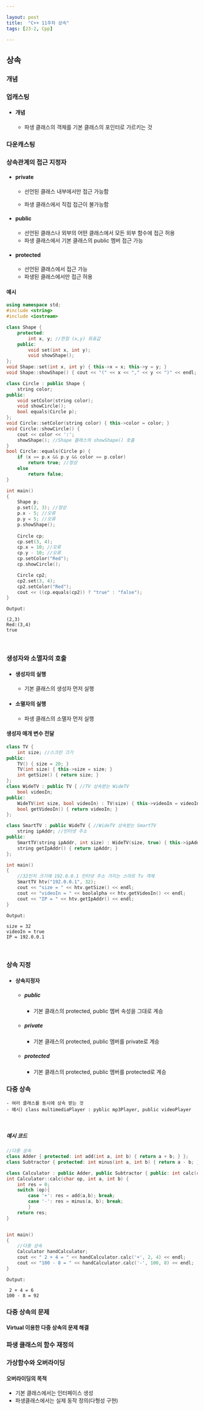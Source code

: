 ```yaml
---

layout: post
title:  "C++ 11주차 상속"
tags: [23-2, Cpp]

---
```


## 상속

### 개념



### 업캐스팅

- #### 개념

  - 파생 클래스의 객체를 기본 클래스의 포인터로 가르키는 것



### 다운캐스팅

### 상속관계의 접근 지정자

- #### private

  - 선언된 클래스 내부에서만 접근 가능함

   - 파생 클래스에서 직접 접근이 불가능함

- #### public

  - 선언된 클래스나 외부의 어떤 클래스에서 모든 외부 함수에 접근 허용
  - 파생 클래스에서 기본 클래스의 public 멤버 접근 가능

- #### protected

  - 선언된 클래스에서 접근 가능
  - 파생된 클래스에서만 접근 허용

#### 예시

```c++
using namespace std;
#include <string>
#include <iostream>

class Shape {
    protected:
        int x, y; //한점 (x,y) 좌표값
    public:
        void set(int x, int y);
        void showShape();
};
void Shape::set(int x, int y) { this->x = x; this->y = y; }
void Shape::showShape() { cout << "(" << x << "," << y << ")" << endl; }

class Circle : public Shape {
    string color;
public:
    void setColor(string color);
    void showCircle();
    bool equals(Circle p);
};
void Circle::setColor(string color) { this->color = color; }
void Circle::showCircle() { 
    cout << color << ':'; 
    showShape(); //Shape 클래스의 showShape() 호출
}
bool Circle::equals(Circle p) {
    if (x == p.x && p.y && color == p.color)
        return true; //정상
    else
        return false;
}

int main()
{
    Shape p;
    p.set(2, 3); //정상
    p.x - 5; //오류
    p.y = 5; //오류
    p.showShape();
    
    Circle cp;
    cp.set(3, 4);
    cp.x = 10; //오류
    cp.y - 10; //오류
    cp.setColor("Red");
    cp.showCircle();

    Circle cp2;
    cp2.set(3, 4);
    cp2.setColor("Red");
    cout << ((cp.equals(cp2)) ? "true" : "false");
}

```

```
Output:

(2,3)
Red:(3,4)
true
```



<br/>

### 생성자와 소멸자의 호출

- #### 생성자의 실행

  - 기본 클래스의 생성자 먼저 실행

- #### 소멸자의 실행

  - 파생 클래스의 소멸자 먼저 실행



#### 생성자 매개 변수 전달

```c++
class TV {
    int size; //스크린 크기
public:
    TV() { size = 20; }
    TV(int size) { this->size = size; }
    int getSize() { return size; }
};
class WideTV : public TV { //TV 상속받는 WideTV
    bool videoIn;
public:
    WideTV(int size, bool videoIn) : TV(size) { this->videoIn = videoIn; }
    bool getVideoIn() { return videoIn; }
};

class SmartTV : public WideTV { //WideTV 상속받는 SmartTV
    string ipAddr; //인터넷 주소
public:
    SmartTV(string ipAddr, int size) : WideTV(size, true) { this->ipAddr = ipAddr; }
    string getIpAddr() { return ipAddr; }
};

int main()
{
    //32인치 크기에 192.0.0.1 인터넷 주소 가지는 스마트 Tv 객체
    SmartTV htv("192.0.0.1", 32);
    cout << "size = " << htv.getSize() << endl;
    cout << "videoIn = " << boolalpha << htv.getVideoIn() << endl;
    cout << "IP = " << htv.getIpAddr() << endl;
}
```

```
Output:

size = 32
videoIn = true
IP = 192.0.0.1
```

<br/>

### 상속 지정

- #### 상속지정자

  - ##### public

    - 기본 클래스의 protected, public 멤버 속성을 그대로 계승

  - ##### private

    - 기본 클래스의 protected, public 멤버를 private로 계승

  - ##### protected

    - 기본 클래스의 protected, public  멤버를 protected로 계승



### 다중 상속

	- 여러 클래스를 동시에 상속 받는 것
	- 예시) class multimediaPlayer : pyblic mp3Player, public videoPlayer

<br/>

##### 예시 코드

```c++
//다중 상속
class Adder { protected: int add(int a, int b) { return a + b; } };
class Subtractor { protected: int minus(int a, int b) { return a - b; } };

class Calculator : public Adder, public Subtractor { public: int calc(char op, int a, int b); };
int Calculator::calc(char op, int a, int b) {
    int res = 0;
    switch (op){
        case '+': res = add(a,b); break;
        case '-': res = minus(a, b); break;
        }
    return res;
}


int main()
{
    //다중 상속
    Calculator handCalculator;
    cout << " 2 + 4 = " << handCalculator.calc('+', 2, 4) << endl;
    cout << "100 - 8 = " << handCalculator.calc('-', 100, 8) << endl;
}
```

```
Output:

 2 + 4 = 6
100 - 8 = 92
```



### 다중 상속의 문제

#### Virtual 이용한 다중 상속의 문제 해결

### 파생 클래스의 함수 재정의

### 가상함수와 오버라이딩

#### 오버라이딩의 목적

- 기본 클래스에서는 인터페이스 생성
- 파생클래스에서는 실제 동작 정의(다형성 구현)

